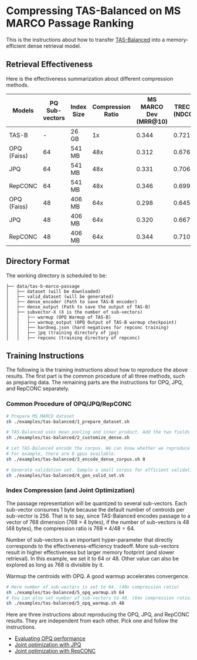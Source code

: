 # Compressing TAS-Balanced on MS MARCO Passage Ranking

This is the instructions about how to transfer [TAS-Balanced](https://arxiv.org/pdf/2104.0..pdf) into a memory-efficient dense retrieval model. 

## Retrieval Effectiveness

Here is the effectiveness summarization about different compression methods.

| Models      | PQ Sub-vectors| Index Size  | Compression Ratio | MS MARCO Dev (MRR@10) | TREC 19 DL (NDCG@10) | TREC 20 DL (NDCG@10)
| ----------- | ----------- | ----------- | ----------- | ----------- | ----------- | ----------- |
| TAS-B       | -  | 26 GB  | 1x  | 0.344 | 0.721 | 0.685 |
| OPQ (Faiss) | 64 | 541 MB | 48x | 0.312 | 0.676 | 0.633 | 
| JPQ         | 64 | 541 MB | 48x | 0.331 | 0.706 | 0.654 | 
| RepCONC     | 64 | 541 MB | 48x | 0.346 | 0.699 | 0.677 | 
| OPQ (Faiss) | 48 | 406 MB | 64x | 0.298 | 0.645 | 0.630 | 
| JPQ         | 48 | 406 MB | 64x | 0.320 | 0.667 | 0.673 | 
| RepCONC     | 48 | 406 MB | 64x | 0.344 | 0.710 | 0.661 | 


##  Directory Format

The working directory is scheduled to be:

```
├── data/tas-b-marco-passage
│   ├── dataset (will be downloaded)
│   ├── valid_dataset (will be generated)
│   ├── dense_encoder (Path to save TAS-B encoder)
│   ├── dense_output (Path to save the output of TAS-B)
│   ├── subvector-X (X is the number of sub-vectors)
│   │   ├── warmup (OPQ Warmup of TAS-B)
│   │   ├── warmup_output (OPQ Output of TAS-B warmup checkpoint)
│   │   ├── hardneg.json (hard negatives for repconc training)
│   │   ├── jpq (training directory of jpq)
│   │   ├── repconc (training directory of repconc)
```

## Training Instructions

The following is the training instructions about how to reproduce the above results. The first part is the common procedure of all three methods, such as preparing data. The remaining parts are the instructions for OPQ, JPQ, and RepCONC separately. 

### Common Procedure of OPQ/JPQ/RepCONC

```bash
# Prepare MS MARCO dataset
sh ./examples/tas-balanced/1_prepare_dataset.sh

# TAS-Balanced uses mean pooling and inner product. Add the two fields to the config.json and save the model.
sh ./examples/tas-balanced/2_customize_dense.sh

# Let TAS-Balanced encode the corpus. We can know whether we reproduce right. And the corpus encoding can be reused by warmup process or JPQ training process.
# For example, there are 8 gpus available.
sh ./examples/tas-balanced/3_encode_dense_corpus.sh 8

# Generate validation set. Sample a small corpus for efficient validation during training.
sh ./examples/tas-balanced/4_gen_valid_set.sh
```

### Index Compression (and Joint Optimization)

The passage representation will be quantized to several sub-vectors. Each sub-vector consumes $1$ byte because the default number of centroids per sub-vector is $256$. 
That is to say, since TAS-Balanced encodes passage to a vector of $768$ dimension ($768 \times 4$ bytes), if the number of sub-vectors is $48$ ($48$ bytes), the compression ratio is $768 \times 4/48 = 64$.

Number of sub-vectors is an important hyper-parameter that directly corresponds to the effectiveness-efficiency tradeoff. More sub-vectors result in higher effectiveness but larger memory footprint (and slower retrieval). In this example, we set it to $64$ or $48$. Other value can also be explored as long as 768 is divisible by it.

Warmup the centroids with OPQ. A good warmup accelerates convergence. 
```bash
# Here number of sub-vectors is set to 64. (48x compression ratio)
sh ./examples/tas-balanced/5_opq_warmup.sh 64
# You can also set number of sub-vectors to 48. (64x compression ratio)
sh ./examples/tas-balanced/5_opq_warmup.sh 48
```

Here are three instructions about reproducing the OPQ, JPQ, and RepCONC results. They are independent from each other. Pick one and follow the instructions.
- [Evaluating OPQ performance](./opq)
- [Joint optimization with JPQ](./jpq)
- [Joint optimization with RepCONC](./repconc)
